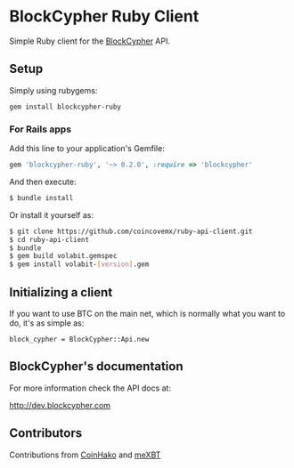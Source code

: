 # BlockCypher Ruby Client

Simple Ruby client for the [BlockCypher](http://www.blockcypher.com) API.

## Setup

Simply using rubygems:

    gem install blockcypher-ruby

### For Rails apps

Add this line to your application's Gemfile:

```ruby
gem 'blockcypher-ruby', '~> 0.2.0', :require => 'blockcypher'
```

And then execute:

```bash
$ bundle install
```

Or install it yourself as:

```bash
$ git clone https://github.com/coincovemx/ruby-api-client.git
$ cd ruby-api-client
$ bundle
$ gem build volabit.gemspec
$ gem install volabit-[version].gem
```

## Initializing a client

If you want to use BTC on the main net, which is normally what you want to do, it's as simple as:

    block_cypher = BlockCypher::Api.new

## BlockCypher's documentation

For more information check the API docs at:

http://dev.blockcypher.com

## Contributors

Contributions from [CoinHako](http://www.coinhako.com) and [meXBT](https://mexbt.com)
